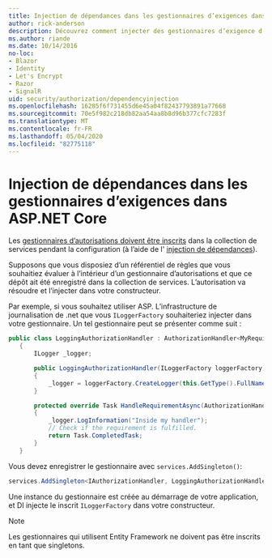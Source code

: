 ```yaml
---
title: Injection de dépendances dans les gestionnaires d’exigences dans ASP.NET Core
author: rick-anderson
description: Découvrez comment injecter des gestionnaires d’exigence d’autorisation dans une application ASP.NET Core à l’aide de l’injection de dépendances.
ms.author: riande
ms.date: 10/14/2016
no-loc:
- Blazor
- Identity
- Let's Encrypt
- Razor
- SignalR
uid: security/authorization/dependencyinjection
ms.openlocfilehash: 16285f6f731455d6e45a04f82437793891a77668
ms.sourcegitcommit: 70e5f982c218db82aa54aa8b8d96b377cfc7283f
ms.translationtype: MT
ms.contentlocale: fr-FR
ms.lasthandoff: 05/04/2020
ms.locfileid: "82775118"
---
```

# <a name="dependency-injection-in-requirement-handlers-in-aspnet-core"></a>Injection de dépendances dans les gestionnaires d’exigences dans ASP.NET Core

<a name="security-authorization-di"></a>

Les [gestionnaires d’autorisations doivent être inscrits](xref:security/authorization/policies#handler-registration) dans la collection de services pendant la configuration (à l’aide de l' [injection de dépendances](xref:fundamentals/dependency-injection)).

Supposons que vous disposiez d’un référentiel de règles que vous souhaitiez évaluer à l’intérieur d’un gestionnaire d’autorisations et que ce dépôt ait été enregistré dans la collection de services. L’autorisation va résoudre et l’injecter dans votre constructeur.

Par exemple, si vous souhaitez utiliser ASP. L’infrastructure de journalisation de .net que vous `ILoggerFactory` souhaiteriez injecter dans votre gestionnaire. Un tel gestionnaire peut se présenter comme suit :

```csharp
public class LoggingAuthorizationHandler : AuthorizationHandler<MyRequirement>
   {
       ILogger _logger;

       public LoggingAuthorizationHandler(ILoggerFactory loggerFactory)
       {
           _logger = loggerFactory.CreateLogger(this.GetType().FullName);
       }

       protected override Task HandleRequirementAsync(AuthorizationHandlerContext context, MyRequirement requirement)
       {
           _logger.LogInformation("Inside my handler");
           // Check if the requirement is fulfilled.
           return Task.CompletedTask;
       }
   }
   ```

Vous devez enregistrer le gestionnaire avec `services.AddSingleton()`:

```csharp
services.AddSingleton<IAuthorizationHandler, LoggingAuthorizationHandler>();
```

Une instance du gestionnaire est créée au démarrage de votre application, et DI injecte le inscrit `ILoggerFactory` dans votre constructeur.

> [!NOTE]
> Les gestionnaires qui utilisent Entity Framework ne doivent pas être inscrits en tant que singletons.
